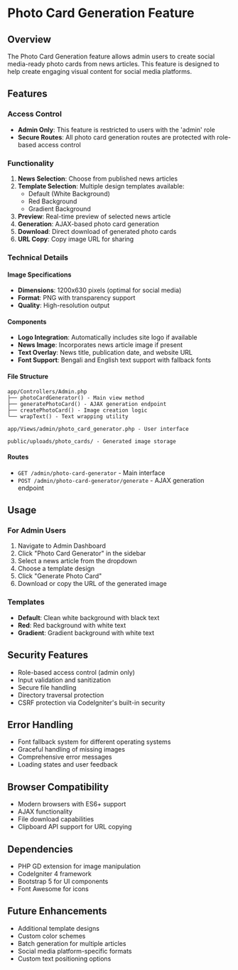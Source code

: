 # Photo Card Generation Feature

## Overview
The Photo Card Generation feature allows admin users to create social media-ready photo cards from news articles. This feature is designed to help create engaging visual content for social media platforms.

## Features

### Access Control
- **Admin Only**: This feature is restricted to users with the 'admin' role
- **Secure Routes**: All photo card generation routes are protected with role-based access control

### Functionality
1. **News Selection**: Choose from published news articles
2. **Template Selection**: Multiple design templates available:
   - Default (White Background)
   - Red Background
   - Gradient Background
3. **Preview**: Real-time preview of selected news article
4. **Generation**: AJAX-based photo card generation
5. **Download**: Direct download of generated photo cards
6. **URL Copy**: Copy image URL for sharing

### Technical Details

#### Image Specifications
- **Dimensions**: 1200x630 pixels (optimal for social media)
- **Format**: PNG with transparency support
- **Quality**: High-resolution output

#### Components
- **Logo Integration**: Automatically includes site logo if available
- **News Image**: Incorporates news article image if present
- **Text Overlay**: News title, publication date, and website URL
- **Font Support**: Bengali and English text support with fallback fonts

#### File Structure
```
app/Controllers/Admin.php
├── photoCardGenerator() - Main view method
├── generatePhotoCard() - AJAX generation endpoint
├── createPhotoCard() - Image creation logic
└── wrapText() - Text wrapping utility

app/Views/admin/photo_card_generator.php - User interface

public/uploads/photo_cards/ - Generated image storage
```

#### Routes
- `GET /admin/photo-card-generator` - Main interface
- `POST /admin/photo-card-generator/generate` - AJAX generation endpoint

## Usage

### For Admin Users
1. Navigate to Admin Dashboard
2. Click "Photo Card Generator" in the sidebar
3. Select a news article from the dropdown
4. Choose a template design
5. Click "Generate Photo Card"
6. Download or copy the URL of the generated image

### Templates
- **Default**: Clean white background with black text
- **Red**: Red background with white text
- **Gradient**: Gradient background with white text

## Security Features
- Role-based access control (admin only)
- Input validation and sanitization
- Secure file handling
- Directory traversal protection
- CSRF protection via CodeIgniter's built-in security

## Error Handling
- Font fallback system for different operating systems
- Graceful handling of missing images
- Comprehensive error messages
- Loading states and user feedback

## Browser Compatibility
- Modern browsers with ES6+ support
- AJAX functionality
- File download capabilities
- Clipboard API support for URL copying

## Dependencies
- PHP GD extension for image manipulation
- CodeIgniter 4 framework
- Bootstrap 5 for UI components
- Font Awesome for icons

## Future Enhancements
- Additional template designs
- Custom color schemes
- Batch generation for multiple articles
- Social media platform-specific formats
- Custom text positioning options 